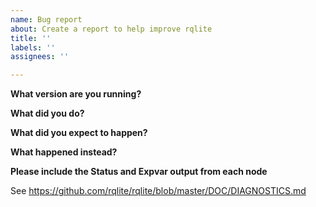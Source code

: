 ```yaml
---
name: Bug report
about: Create a report to help improve rqlite
title: ''
labels: ''
assignees: ''

---
```


**What version are you running?**

**What did you do?**

**What did you expect to happen?**

**What happened instead?**

**Please include the Status and Expvar output from each node**

See https://github.com/rqlite/rqlite/blob/master/DOC/DIAGNOSTICS.md
